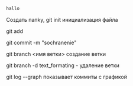 ````sh
hallo
``````

Создать папkу, 
git init инициализация файла

git add <file>

git commit -m "sochranenie"


git branch <имя ветки> создание ветки


git branch -d text_formating - удаление ветки


git log --graph  показывает коммиты с графикой






